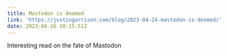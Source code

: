 ```yaml
---
title: Mastodon is doomed
link: 'https://justingarrison.com/blog/2023-04-24-mastodon-is-doomed/'
date: 2023-04-26 10:15:51Z
---
```


I﻿nteresting read on the fate of Mastodon
